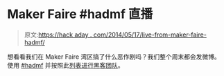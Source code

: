 # Maker Faire #hadmf 直播

> 原文:[https://hack aday . com/2014/05/17/live-from-maker-faire-hadmf/](https://hackaday.com/2014/05/17/live-from-maker-faire-hadmf/)

想看看我们在 Maker Faire 湾区搞了什么恶作剧吗？我们整个周末都会发微博。使用 [#hadmf](https://twitter.com/search?q=%23hadmf) 并按照此[列表进行黑客团队](https://twitter.com/hackaday/lists/makerfaire-hackaday-crew)。
